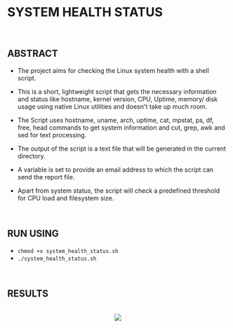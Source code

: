 # SYSTEM HEALTH STATUS

<br>



## ABSTRACT

* The project aims for checking the Linux system health with a shell script.

* This is a short, lightweight script that gets the necessary information and status like
hostname, kernel version, CPU, Uptime, memory/ disk usage using native Linux utilities
and doesn't take up much room.

* The Script uses hostname, uname, arch, uptime, cat, mpstat, ps, df, free, head commands
to get system information and cut, grep, awk and sed for text processing.

* The output of the script is a text file that will be generated in the current directory.

* A variable is set to provide an email address to which the script can send the report file.

* Apart from system status, the script will check a predefined threshold for CPU load and
filesystem size.
<br>

## RUN USING
* `chmod +x system_health_status.sh`
* `./system_health_status.sh`
<br>

## RESULTS

<p align="center">
  <br>
  <kbd><img src="/System-Health-Status/images/Output.png"></kbd>
</p>

  

